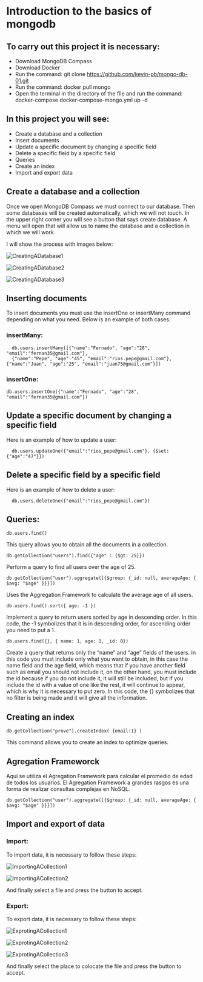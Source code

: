 # Introduction to the basics of mongodb

## To carry out this project it is necessary:

* Download MongoDB Compass
* Download Docker
* Run the command: git clone https://github.com/kevin-pb/mongo-db-01.git
* Run the command: docker pull mongo
* Open the terminal in the directory of the file and run the command: docker-compose
docker-compose-mongo.yml up -d

## In this project you will see:

* Create a database and a collection
* Insert documents
* Update a specific document by changing a specific field
* Delete a specific field by a specific field
* Queries
* Create an index
* Import and export data

## Create a database and a collection

Once we open MongoDB Compass we must connect to our database. Then some databases will be created automatically, which we will not touch. In the upper right corner you will see a button that says create database. A menu will open that will allow us to name the database and a collection in which we will work.

I will show the process with images below:

![CreatingADatabase1](./rsc/CreatingADatabase1.png)

![CreatingADatabase2](./rsc/CreatingADatabase2.png)

![CreatingADatabase3](./rsc/CreatingADatabase3.png)

## Inserting documents

To insert documents you must use the insertOne or insertMany command depending on what you need. Below is an example of both cases:

### insertMany:

```mongoDB
  db.users.insertMany([{"name":"Fernado", "age":"28", "email":"fernan35@gmail.com"}, 
  {"name":"Pepe", "age":"45", "email":"rios.pepe@gmail.com"}, {"name":"Juan", "age":"25", "email":"juan75@gmail.com"}])
```

### insertOne:

```mongoDB
db.users.insertOne({"name":"Fernado", "age":"28", "email":"fernan35@gmail.com"})
```

## Update a specific document by changing a specific field
Here is an example of how to update a user:

```mongoDB
  db.users.updateOne({"email":"rios_pepe@gmail.com"}, {$set:{"age":"47"}})
```

## Delete a specific field by a specific field
Here is an example of how to delete a user:
```mongoDB
  db.users.deleteOne({"email":"rios_pepe@gmail.com"})
```
## Queries:

```mongoDB
db.users.find()
```
This query allows you to obtain all the documents in a collection.

```mongoDB
db.getCollection("users").find({"age" : {$gt: 25}})
```
Perform a query to find all users over the age of 25.

```mongoDB
db.getCollection("user").aggregate([{$group: {_id: null, averageAge: { $avg: "$age" }}}])
```
Uses the Aggregation Framework to calculate the average age of all users.

```mongoDB
db.users.find().sort({ age: -1 })
```
Implement a query to return users sorted by age in descending order. In this code, the -1 symbolizes that it is in descending order, for ascending order you need to put a 1.

```mongoDB
db.users.find({}, { name: 1, age: 1, _id: 0})
```
Create a query that returns only the “name” and “age” fields of the users. In this code you must include only what you want to obtain, in this case the name field and the age field, which means that if you have another field such as email you should not include it, on the other hand, you must include the id because if you do not include it, it will still be included, but if you include the id with a value of one like the rest, it will continue to appear, which is why it is necessary to put zero. In this code, the {} symbolizes that no filter is being made and it will give all the information.

## Creating an index

```mongoDB
db.getCollection("prove").createIndex( {email:1} )
```
This command allows you to create an index to optimize queries.

## Agregation Frameworck

Aqui se utiliza el Agregation Framework para calcular el promedio de edad de todos los usuarios. El Agregation Framework a grandes rasgos es una forma de realizar consultas complejas en NoSQL.

```mongoDB
db.getCollection("user").aggregate([{$group: {_id: null, averageAge: { $avg: "$age" }}}])
```

## Import and export of data

### Import: 

To import data, it is necessary to follow these steps:

![ImportingACollection1](./rsc/ImportingACollection1.png)

![ImportingACollection2](./rsc/ImportingACollection2.png)

And finally select a file and press the button to accept.

### Export: 

To export data, it is necessary to follow these steps:

![ExprotingACollection1](./rsc/ExprotingACollection1.png)

![ExprotingACollection2](./rsc/ExprotingACollection2.png)

![ExprotingACollection3](./rsc/ExprotingACollection3.png)

And finally select the place to colocate the file and press the button to accept.
